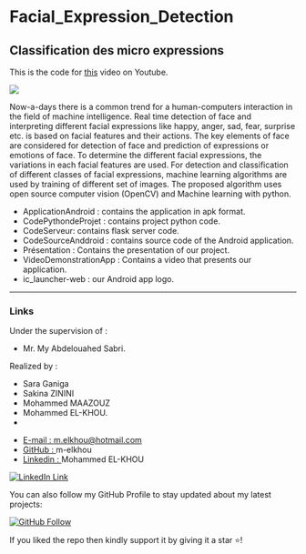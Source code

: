 # Facial_Expression_Detection
## Classification des micro expressions

This is the code for [this](https://www.youtube.com/watch?v=H0dOHoLU8cs) video on Youtube.

[![](https://i.ytimg.com/vi/H0dOHoLU8cs/hqdefault.jpg?sqp=-oaymwEZCNACELwBSFXyq4qpAwsIARUAAIhCGAFwAQ==&rs=AOn4CLDoskEmT091eSdOIOIiOMhUIWOCkg)](https://www.youtube.com/watch?v=H0dOHoLU8cs)

Now-a-days there is a common trend for a human-computers interaction in the field of machine intelligence. Real time detection of face and interpreting different facial expressions like happy, anger, sad, fear, surprise etc. is based on facial features and their actions. The key elements of face are considered for detection of face and prediction of expressions or emotions of face. To determine the different facial expressions, the variations in each facial features are used. For detection and classification of different classes of facial expressions, machine learning algorithms are used by training of different set of images. The proposed algorithm uses open source computer vision (OpenCV) and Machine learning with python.


- ApplicationAndroid : contains the application in apk format.
- CodePythondeProjet : contains project python code.
- CodeServeur: contains flask server code.
- CodeSourceAnddroid : contains source code of the Android application.
- Présentation : Contains the presentation of our project.
- VideoDemonstrationApp : Contains a video that presents our application.
- ic_launcher-web : our Android app logo.


***

### Links

Under the supervision of :
* Mr. My Abdelouahed Sabri.

Realized by :
* Sara Ganiga
* Sakina ZININI
* Mohammed MAAZOUZ 
* Mohammed EL-KHOU.
* 
- [E-mail : ](mailto:m.elkhou@hotmail.com) m.elkhou@hotmail.com
- [GitHub : ](https://github.com/m-elkhou) m-elkhou
- [Linkedin : ](https://www.linkedin.com/in/m-elkhou/) Mohammed EL-KHOU

[![LinkedIn Link](https://github.com/m-elkhou/tools-/blob/master/svg/Connect-m-elkhou.svg)](https://www.linkedin.com/in/m-elkhou/)

You can also follow my GitHub Profile to stay updated about my latest projects:

[![GitHub Follow](https://github.com/m-elkhou/tools-/blob/master/svg/Follow-m-elkhou.svg)](https://github.com/m-elkhou)

If you liked the repo then kindly support it by giving it a star ⭐!
